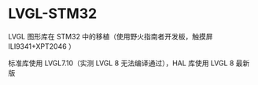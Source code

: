 # LVGL-STM32

LVGL 图形库在 STM32 中的移植（使用野火指南者开发板，触摸屏 ILI9341+XPT2046 ）

标准库使用 LVGL7.10（实测 LVGL 8 无法编译通过），HAL 库使用 LVGL 8 最新版
